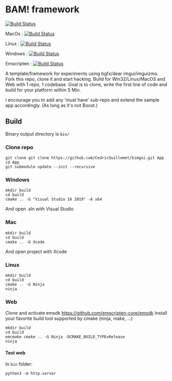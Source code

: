 # BAM! framework 

[![Build Status](https://cedricguillemet.visualstudio.com/Bam/_apis/build/status/CedricGuillemet.bam?branchName=main)](https://cedricguillemet.visualstudio.com/Bam/_build/latest?definitionId=4&branchName=main)

MacOs : [![Build Status](https://cedricguillemet.visualstudio.com/bimgui/_apis/build/status/CedricGuillemet.bimgui?branchName=main&jobName=macOS)](https://cedricguillemet.visualstudio.com/Imog3n/_build/latest?definitionId=3&branchName=main)

Linux : [![Build Status](https://cedricguillemet.visualstudio.com/bimgui/_apis/build/status/CedricGuillemet.bimgui?branchName=main&jobName=Ubuntu_Clang)](https://cedricguillemet.visualstudio.com/Imog3n/_build/latest?definitionId=3&branchName=main)

Windows : [![Build Status](https://cedricguillemet.visualstudio.com/bimgui/_apis/build/status/CedricGuillemet.bimgui?branchName=main&jobName=win32_x64)](https://cedricguillemet.visualstudio.com/Imog3n/_build/latest?definitionId=3&branchName=main)

Emscripten : [![Build Status](https://cedricguillemet.visualstudio.com/bimgui/_apis/build/status/CedricGuillemet.bimgui?branchName=main&jobName=Ubuntu_Emscripten)](https://cedricguillemet.visualstudio.com/Imog3n/_build/latest?definitionId=3&branchName=main)

A template/framework for experiments using bgfx/dear imgui/imguizmo.
Fork this repo, clone it and start hacking.
Build for Win32/Linux/MacOS and Web with 1 repo, 1 codebase.
Goal is to clone, write the first line of code and build for your platform within 5 Min.

I encourage you to add any 'must have' sub-repo and extend the sample app accordingly.
(As long as it's not Boost.)

## Build

Binary output directory is `bin/`

### Clone repo
```
git clone git clone https://github.com/CedricGuillemet/bimgui.git App
cd App
git submodule update --init --recursive
```

### Windows
```
mkdir build
cd build
cmake .. -G "Visual Studio 16 2019" -A x64
```
And open .sln with Visual Studio

### Mac
```
mkdir build
cd build
cmake .. -G Xcode
```

And open project with Xcode

### Linux
```
mkdir build
cd build
cmake .. -G Ninja
ninja
```

### Web

Clone and activate emsdk https://github.com/emscripten-core/emsdk
Install your favorite build tool supported by cmake (ninja, make, ...)
```
mkdir build
cd build
emcmake cmake .. -G Ninja -DCMAKE_BUILD_TYPE=Release
ninja
```
#### Test web

In `bin` folder:

```
python3 -m http.server
```
